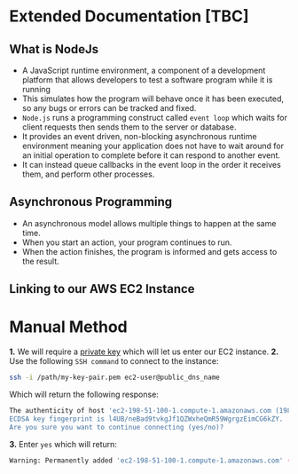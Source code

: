 # Extended Documentation [TBC]

## What is NodeJs
- A JavaScript runtime environment, a component of a development platform that allows developers to test a software program while it is running
- This simulates how the program will behave once it has been executed, so any bugs or errors can be tracked and fixed.
- `Node.js` runs a programming construct called `event loop` which waits for client requests then sends them to the server or database.
- It provides an event driven, non-blocking asynchronous runtime environment meaning your application does not have to wait around for an initial operation to complete before it can respond to another event. 
- It can instead queue callbacks in the event loop in the order it receives them, and perform other processes.

## Asynchronous Programming 
- An asynchronous model allows multiple things to happen at the same time. 
- When you start an action, your program continues to run. 
- When the action finishes, the program is informed and gets access to the result.

## Linking to our AWS EC2 Instance
# Manual Method
**1.** We will require a [private key](https://docs.aws.amazon.com/AWSEC2/latest/UserGuide/ec2-key-pairs.html) which will let us enter our EC2 instance.
**2.** Use the following `SSH command` to connect to the instance:
```bash
ssh -i /path/my-key-pair.pem ec2-user@public_dns_name
```

Which will return the following response:
```bash
The authenticity of host 'ec2-198-51-100-1.compute-1.amazonaws.com (198-51-100-1)' can't be established.
ECDSA key fingerprint is l4UB/neBad9tvkgJf1QZWxheQmR59WgrgzEimCG6kZY.
Are you sure you want to continue connecting (yes/no)?
```

**3.** Enter `yes` which will return:
```bash
Warning: Permanently added 'ec2-198-51-100-1.compute-1.amazonaws.com' (ECDSA) to the list of known hosts.
```
